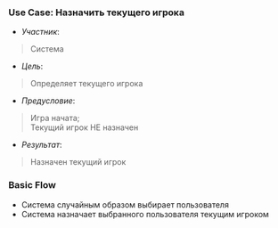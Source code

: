 ### Use Case: Назначить текущего игрока
- *Участник*:
> Система
- *Цель*:
> Определяет текущего игрока
- *Предусловие*:
> Игра начата;<br>
> Текущий игрок НЕ назначен
- *Результат*:
> Назначен текущий игрок

### Basic Flow
* Система случайным образом выбирает пользователя
* Система назначает выбранного пользователя текущим игроком